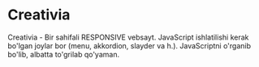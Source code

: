 # Creativia
Creativia - Bir sahifali RESPONSIVE vebsayt. JavaScript ishlatilishi kerak bo'lgan joylar bor (menu, akkordion, slayder va h.). JavaScriptni o'rganib bo'lib, albatta to'grilab qo'yaman.

